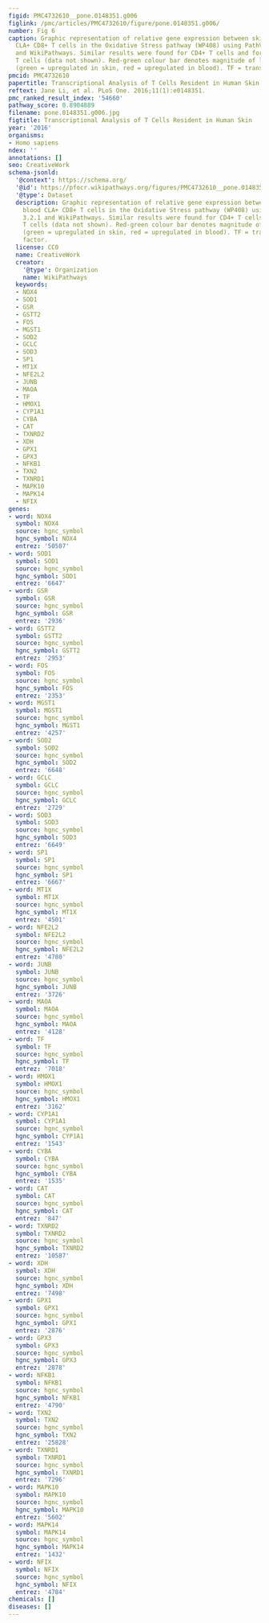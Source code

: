 ```yaml
---
figid: PMC4732610__pone.0148351.g006
figlink: /pmc/articles/PMC4732610/figure/pone.0148351.g006/
number: Fig 6
caption: Graphic representation of relative gene expression between skin and blood
  CLA+ CD8+ T cells in the Oxidative Stress pathway (WP408) using PathVisio 3.2.1
  and WikiPathways. Similar results were found for CD4+ T cells and for regulatory
  T cells (data not shown). Red-green colour bar denotes magnitude of log2fold-change
  (green = upregulated in skin, red = upregulated in blood). TF = transcription factor.
pmcid: PMC4732610
papertitle: Transcriptional Analysis of T Cells Resident in Human Skin.
reftext: Jane Li, et al. PLoS One. 2016;11(1):e0148351.
pmc_ranked_result_index: '54660'
pathway_score: 0.8904889
filename: pone.0148351.g006.jpg
figtitle: Transcriptional Analysis of T Cells Resident in Human Skin
year: '2016'
organisms:
- Homo sapiens
ndex: ''
annotations: []
seo: CreativeWork
schema-jsonld:
  '@context': https://schema.org/
  '@id': https://pfocr.wikipathways.org/figures/PMC4732610__pone.0148351.g006.html
  '@type': Dataset
  description: Graphic representation of relative gene expression between skin and
    blood CLA+ CD8+ T cells in the Oxidative Stress pathway (WP408) using PathVisio
    3.2.1 and WikiPathways. Similar results were found for CD4+ T cells and for regulatory
    T cells (data not shown). Red-green colour bar denotes magnitude of log2fold-change
    (green = upregulated in skin, red = upregulated in blood). TF = transcription
    factor.
  license: CC0
  name: CreativeWork
  creator:
    '@type': Organization
    name: WikiPathways
  keywords:
  - NOX4
  - SOD1
  - GSR
  - GSTT2
  - FOS
  - MGST1
  - SOD2
  - GCLC
  - SOD3
  - SP1
  - MT1X
  - NFE2L2
  - JUNB
  - MAOA
  - TF
  - HMOX1
  - CYP1A1
  - CYBA
  - CAT
  - TXNRD2
  - XDH
  - GPX1
  - GPX3
  - NFKB1
  - TXN2
  - TXNRD1
  - MAPK10
  - MAPK14
  - NFIX
genes:
- word: NOX4
  symbol: NOX4
  source: hgnc_symbol
  hgnc_symbol: NOX4
  entrez: '50507'
- word: SOD1
  symbol: SOD1
  source: hgnc_symbol
  hgnc_symbol: SOD1
  entrez: '6647'
- word: GSR
  symbol: GSR
  source: hgnc_symbol
  hgnc_symbol: GSR
  entrez: '2936'
- word: GSTT2
  symbol: GSTT2
  source: hgnc_symbol
  hgnc_symbol: GSTT2
  entrez: '2953'
- word: FOS
  symbol: FOS
  source: hgnc_symbol
  hgnc_symbol: FOS
  entrez: '2353'
- word: MGST1
  symbol: MGST1
  source: hgnc_symbol
  hgnc_symbol: MGST1
  entrez: '4257'
- word: SOD2
  symbol: SOD2
  source: hgnc_symbol
  hgnc_symbol: SOD2
  entrez: '6648'
- word: GCLC
  symbol: GCLC
  source: hgnc_symbol
  hgnc_symbol: GCLC
  entrez: '2729'
- word: SOD3
  symbol: SOD3
  source: hgnc_symbol
  hgnc_symbol: SOD3
  entrez: '6649'
- word: SP1
  symbol: SP1
  source: hgnc_symbol
  hgnc_symbol: SP1
  entrez: '6667'
- word: MT1X
  symbol: MT1X
  source: hgnc_symbol
  hgnc_symbol: MT1X
  entrez: '4501'
- word: NFE2L2
  symbol: NFE2L2
  source: hgnc_symbol
  hgnc_symbol: NFE2L2
  entrez: '4780'
- word: JUNB
  symbol: JUNB
  source: hgnc_symbol
  hgnc_symbol: JUNB
  entrez: '3726'
- word: MAOA
  symbol: MAOA
  source: hgnc_symbol
  hgnc_symbol: MAOA
  entrez: '4128'
- word: TF
  symbol: TF
  source: hgnc_symbol
  hgnc_symbol: TF
  entrez: '7018'
- word: HMOX1
  symbol: HMOX1
  source: hgnc_symbol
  hgnc_symbol: HMOX1
  entrez: '3162'
- word: CYP1A1
  symbol: CYP1A1
  source: hgnc_symbol
  hgnc_symbol: CYP1A1
  entrez: '1543'
- word: CYBA
  symbol: CYBA
  source: hgnc_symbol
  hgnc_symbol: CYBA
  entrez: '1535'
- word: CAT
  symbol: CAT
  source: hgnc_symbol
  hgnc_symbol: CAT
  entrez: '847'
- word: TXNRD2
  symbol: TXNRD2
  source: hgnc_symbol
  hgnc_symbol: TXNRD2
  entrez: '10587'
- word: XDH
  symbol: XDH
  source: hgnc_symbol
  hgnc_symbol: XDH
  entrez: '7498'
- word: GPX1
  symbol: GPX1
  source: hgnc_symbol
  hgnc_symbol: GPX1
  entrez: '2876'
- word: GPX3
  symbol: GPX3
  source: hgnc_symbol
  hgnc_symbol: GPX3
  entrez: '2878'
- word: NFKB1
  symbol: NFKB1
  source: hgnc_symbol
  hgnc_symbol: NFKB1
  entrez: '4790'
- word: TXN2
  symbol: TXN2
  source: hgnc_symbol
  hgnc_symbol: TXN2
  entrez: '25828'
- word: TXNRD1
  symbol: TXNRD1
  source: hgnc_symbol
  hgnc_symbol: TXNRD1
  entrez: '7296'
- word: MAPK10
  symbol: MAPK10
  source: hgnc_symbol
  hgnc_symbol: MAPK10
  entrez: '5602'
- word: MAPK14
  symbol: MAPK14
  source: hgnc_symbol
  hgnc_symbol: MAPK14
  entrez: '1432'
- word: NFIX
  symbol: NFIX
  source: hgnc_symbol
  hgnc_symbol: NFIX
  entrez: '4784'
chemicals: []
diseases: []
---
```

